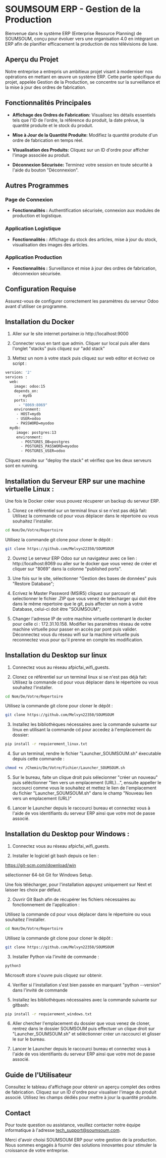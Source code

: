 # SOUMSOUM ERP - Gestion de la Production

Bienvenue dans le système ERP (Enterprise Resource Planning) de SOUMSOUM, conçu pour évoluer vers une organisation 4.0 en intégrant un ERP afin de planifier efficacement la production de nos télévisions de luxe.

## Aperçu du Projet

Notre entreprise a entrepris un ambitieux projet visant à moderniser nos opérations en mettant en œuvre un système ERP. Cette partie spécifique du projet, appelée Gestion de la Production, se concentre sur la surveillance et la mise à jour des ordres de fabrication.

## Fonctionnalités Principales

- **Affichage des Ordres de Fabrication:** Visualisez les détails essentiels tels que l'ID de l'ordre, la référence du produit, la date prévue, la quantité produite et le stock du produit.
  
- **Mise à Jour de la Quantité Produite:** Modifiez la quantité produite d'un ordre de fabrication en temps réel.

- **Visualisation des Produits:** Cliquez sur un ID d'ordre pour afficher l'image associée au produit.

- **Déconnexion Sécurisée:** Terminez votre session en toute sécurité à l'aide du bouton "Déconnexion".

## Autres Programmes

### Page de Connexion

- **Fonctionnalités :** Authentification sécurisée, connexion aux modules de production et logistique.

### Application Logistique

- **Fonctionnalités :** Affichage du stock des articles, mise à jour du stock, visualisation des images des articles.

### Application Production

- **Fonctionnalités :** Surveillance et mise à jour des ordres de fabrication, déconnexion sécurisée.

## Configuration Requise

Assurez-vous de configurer correctement les paramètres du serveur Odoo avant d'utiliser ce programme.

## Installation du Docker

1. Aller sur le site internet portainer.io http://localhost:9000

2. Connecter vous en tant que admin. Cliquer sur local puis aller dans l'onglet "stacks" puis cliquez sur "add stack"

3. Mettez un nom à votre stack puis cliquez sur web editor et écrivez ce script :

```bash
version: '2'
services :
  web:
    image: odoo:15
    depends_on:
      - mydb
    ports:
      - "8069:8069"
    environment:
     - HOST=mydb
     - USER=odoo
     - PASSWORD=myodoo
  mydb: 
     image: postgres:13
     environment:
       - POSTGRES_DB=postgres
       - POSTGRES_PASSWORD=myodoo
       - POSTGRES_USER=odoo

```
Cliquez ensuite sur "deploy the stack" et vérifiez que les deux serveurs sont en running.

## Installation du Serveur ERP sur une machine virtuelle Linux :
Une fois le Docker créer vous pouvez récuperer un backup du serveur ERP.

1. Clonez ce référentiel sur un terminal linux si se n'est pas déjà fait:
Utilisez la commande cd pour vous déplacer dans le répertoire ou vous souhaitez l'installer.

```bash
cd Nom/De/Votre/Repertoire
```

Utilisez la commande git clone pour cloner le dépôt :

```bash
git clone https://github.com/Melvyn22350/SOUMSOUM

```

2. Ouvrez Le serveur ERP Odoo sur un navigateur avec ce lien : http://localhost:8069 ou aller sur le docker que vous venez de créer et cliquer sur "8069" dans la colonne "published ports".

3. Une fois sur le site, sélectionner "Gestion des bases de données" puis "Restore Database";

4. Ecrivez le Master Password (MSIR5) cliquez sur parcourir et selectionner le fichier .ZIP que vous venez de telecharger qui doit être dans le même repertoire que le git, puis affecter un nom à votre Database, celui-ci doit être "SOUMSOUM";
   
5. Changer l'adresse IP de votre machine virtuelle contenant le docker pour celle ci : 172.31.10.158. Modifier les paramètres réseau de votre machine virtuelle pour passer en accès par pont puis valider. Déconnectez vous du réseau wifi sur la machine virtuelle puis reconnectez vous pour qu'il prenne en compte les modification.

## Installation du Desktop sur linux

1. Connectez vous au réseau afpicfai_wifi_guests.
  
2. Clonez ce référentiel sur un terminal linux si se n'est pas déjà fait:
Utilisez la commande cd pour vous déplacer dans le répertoire ou vous souhaitez l'installer.

```bash
cd Nom/De/Votre/Repertoire
```

Utilisez la commande git clone pour cloner le dépôt :

```bash
git clone https://github.com/Melvyn22350/SOUMSOUM

```
  
3. Installez les bibliothèques nécessaires avec la commande suivante sur linux en utilisant la commande cd pour accedez à l'emplacement du dossier:

```bash
pip install -r requierement_linux.txt
```

4. Sur un terminal, rendre le fichier "Launcher_SOUMSOUM.sh" éxecutable depuis cette commande :

```bash
chmod +x /Chemin/De/Votre/Fichier/Launcher_SOUMSOUM.sh
```

5. Sur le bureau, faite un clique droit puis sélecionner "créer un nouveau" puis séléctionner "lien vers un emplacement (URL)...",
ensuite appeller le raccourci comme vous le souhaitez et mettez le lien de l'emplacement du fichier "Launcher_SOUMSOUM.sh" dans le champ "Nouveau lien vers un emplacement (URL)"

6. Lancer le Launcher depuis le raccourci bureau et connectez vous à l'aide de vos identifiants du serveur ERP ainsi que votre mot de passe associé.

  
## Installation du Desktop pour Windows :

1. Connectez vous au réseau afpicfai_wifi_guests.
  
1. Installer le logiciel git bash depuis ce lien :

https://git-scm.com/download/win

sélectionner 64-bit Git for Windows Setup.

Une fois télécharger, pour l'installation appuyez uniquement sur Next et laisser les choix par défaut.

2. Ouvrir Git Bash afin de récupérer les fichiers nécessaires au fonctionnement de l'application :

 Utilisez la commande cd pour vous déplacer dans le répertoire ou vous souhaitez l'installer.

```bash
cd Nom/De/Votre/Repertoire
```

Utilisez la commande git clone pour cloner le dépôt :

```bash
git clone https://github.com/Melvyn22350/SOUMSOUM

```

3. Installer Python via l'invité de commande :

```bash
python3
```
Microsoft store s'ouvre puis cliquez sur obtenir.

4. Verifier si l'installation s'est bien passée en marquant "python --version" dans l'invité de commande

5. Installez les bibliothèques nécessaires avec la commande suivante sur gitbash:

```bash
pip install -r requierement_windows.txt
```

6. Aller chercher l'emplacement du dossier que vous venez de cloner, rentrez dans le dossier SOUMSOUM puis effectuer un clique droit sur "Launcher_SOUMSOUM.sh" et séléctionner créer un raccourci et glisser le sur le bureau.

7. Lancer le Launcher depuis le raccourci bureau et connectez vous à l'aide de vos identifiants du serveur ERP ainsi que votre mot de passe associé.


## Guide de l'Utilisateur

Consultez le tableau d'affichage pour obtenir un aperçu complet des ordres de fabrication. Cliquez sur un ID d'ordre pour visualiser l'image du produit associé. Utilisez les champs dédiés pour mettre à jour la quantité produite.

## Contact

Pour toute question ou assistance, veuillez contacter notre équipe informatique à l'adresse tech_support@soumsoum.com.

Merci d'avoir choisi SOUMSOUM ERP pour votre gestion de la production. Nous sommes engagés à fournir des solutions innovantes pour stimuler la croissance de votre entreprise.
